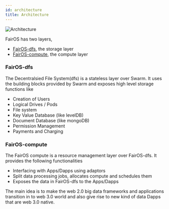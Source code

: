 ```yaml
---
id: architecture
title: Architecture
---
```


![Architecture](/img/FairOS-Architecture.png)

FairOS has two layers,
- [FairOS-dfs](/docs/fairOS-dfs/introduction), the storage layer
- [FairOS-compute](/docs/fairOS-compute/introduction), the compute layer

### FairOS-dfs
The Decentralsied File System(dfs) is a stateless layer over Swarm. It uses the building blocks provided by Swarm and exposes high level storage functions like
- Creation of Users 
- Logical Drives / Pods
- File system 
- Key Value Database (like levelDB)
- Document Database (like mongoDB)
- Permission Management
- Payments and Charging

### FairOS-compute

The FairOS compute is a resource management layer over FairOS-dfs. It provides the following functionalities
- Interfacing with Apps/Dapps using adaptors
- Split data processing jobs, allocates compute and schedules them
- Exposes the data in FairOS-dfs to the Apps/Dapps 

The main idea is to make the web 2.0 big data frameworks and applications transition in to web 3.0 world and also give rise to new kind of data Dapps that are web 3.0 native.

